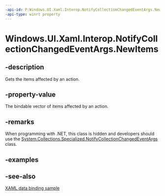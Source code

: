 ```yaml
---
-api-id: P:Windows.UI.Xaml.Interop.NotifyCollectionChangedEventArgs.NewItems
-api-type: winrt property
---
```


<!-- Property syntax
public Windows.UI.Xaml.Interop.IBindableVector NewItems { get; }
-->

# Windows.UI.Xaml.Interop.NotifyCollectionChangedEventArgs.NewItems

## -description
Gets the items affected by an action.



## -property-value
The bindable vector of items affected by an action.

## -remarks
When programming with .NET, this class is hidden and developers should use the [System.Collections.Specialized.NotifyCollectionChangedEventArgs](/dotnet/api/system.collections.specialized.notifycollectionchangedeventargs?view=dotnet-uwp-10.0&preserve-view=true) class.

## -examples

## -see-also
[XAML data binding sample](https://github.com/Microsoft/Windows-universal-samples/tree/master/Samples/XamlBind)
